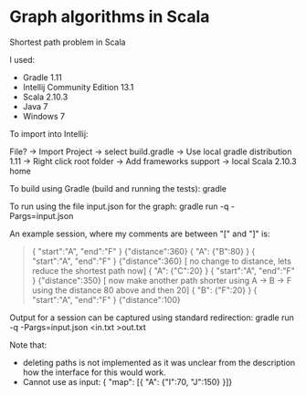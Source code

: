 Graph algorithms in Scala
=====================

Shortest path problem in Scala

I used:

* Gradle 1.11
* Intellij Community Edition 13.1
* Scala 2.10.3
* Java 7
* Windows 7

To import into Intellij:

File? -> Import Project -> select build.gradle -> Use local gradle distribution 1.11 -> Right click root folder -> Add frameworks support -> local Scala 2.10.3 home

To build using Gradle (build and running the tests):
gradle

To run using the file input.json for the graph:
gradle run -q -Pargs=input.json

An example session, where my comments are between "[" and "]" is:
> { "start":"A", "end":"F" }
{"distance":360}
> { "A": {"B":80} }
> { "start":"A", "end":"F" }
{"distance":360}
[ no change to distance, lets reduce the shortest path now]
> { "A": {"C":20} }
> { "start":"A", "end":"F" }
{"distance":350}
[ now make another path shorter using A -> B -> F using the distance 80 above and then 20]
> { "B": {"F":20} }
> { "start":"A", "end":"F" }
{"distance":100}

Output for a session can be captured using standard redirection:
gradle run -q -Pargs=input.json <in.txt >out.txt

Note that:
* deleting paths is not implemented as it was unclear from the description how the interface for this would work.
* Cannot use as input: { "map": [{ "A": {"I":70, "J":150} }]}
